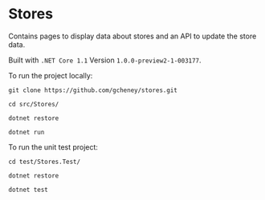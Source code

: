 # Stores

Contains pages to display data about stores and an API to update the store data.

Built with ```.NET Core 1.1``` Version ```1.0.0-preview2-1-003177```. 

To run the project locally:

```git clone https://github.com/gcheney/stores.git```

```cd src/Stores/```

```dotnet restore```

```dotnet run```

To run the unit test project:

```cd test/Stores.Test/```

```dotnet restore```

```dotnet test```
